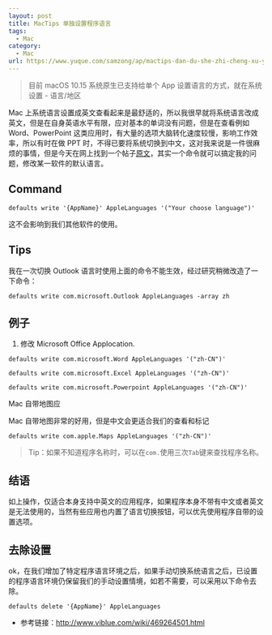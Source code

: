 ```yaml
---
layout: post
title: MacTips 单独设置程序语言
tags:
  - Mac
category:
  - Mac
url: https://www.yuque.com/samzong/ap/mactips-dan-du-she-zhi-cheng-xu-yu-yan
---
```


> 目前 macOS 10.15 系统原生已支持给单个 App 设置语言的方式，就在系统设置 - 语言/地区

Mac 上系统语言设置成英文查看起来是最舒适的，所以我很早就将系统语言改成英文，但是在自身英语水平有限，应对基本的单词没有问题，但是在查看例如 Word、PowerPoint 这类应用时，有大量的选项大脑转化速度较慢，影响工作效率，所以有时在做 PPT 时，不得已要将系统切换到中文，这对我来说是一件很麻烦的事情，但是今天在网上找到一个帖子[原文](http://www.viblue.com/wiki/469264501.html)，其实一个命令就可以搞定我的问题，修改某一软件的默认语言。

## Command

    defaults write '{AppName}' AppleLanguages '("Your choose language")'

这不会影响到我们其他软件的使用。

## Tips

我在一次切换 Outlook 语言时使用上面的命令不能生效，经过研究稍微改造了一下命令：

    defaults write com.microsoft.Outlook AppleLanguages -array zh

## 例子

1. 修改 Microsoft Office Applocation.

<!---->

    defaults write com.microsoft.Word AppleLanguages '("zh-CN")'

<!---->

    defaults write com.microsoft.Excel AppleLanguages '("zh-CN")'

<!---->

    defaults write com.microsoft.Powerpoint AppleLanguages '("zh-CN")'

Mac 自带地图应

Mac 自带地图非常的好用，但是中文会更适合我们的查看和标记

    defaults write com.apple.Maps AppleLanguages '("zh-CN")'

> Tip：如果不知道程序名称时，可以在`com.`使用三次`Tab`键来查找程序名称。

## 结语

如上操作，仅适合本身支持中英文的应用程序，如果程序本身不带有中文或者英文是无法使用的，当然有些应用也内置了语言切换按钮，可以优先使用程序自带的设置选项。

## 去除设置

ok，在我们增加了特定程序语言环境之后，如果手动切换系统语言之后，已设置的程序语言环境仍保留我们的手动设置情境，如若不需要，可以采用以下命令去除。

    defaults delete '{AppName}' AppleLanguages

- 参考链接：<http://www.viblue.com/wiki/469264501.html>
